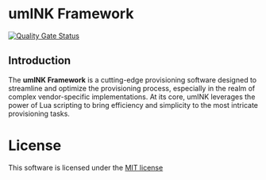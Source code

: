 # umINK Framework

[![Quality Gate Status](https://sonarcloud.io/api/project_badges/measure?project=link-mink_umink-core&metric=alert_status)](https://sonarcloud.io/summary/new_code?id=link-mink_umink-core)

## Introduction

The **umINK Framework** is a cutting-edge provisioning software designed to
streamline and optimize the provisioning process, especially in the realm of
complex vendor-specific implementations. At its core, umINK leverages the power
of Lua scripting to bring efficiency and simplicity to the most intricate
provisioning tasks.

# License

This software is licensed under the [MIT license](https://opensource.org/licenses/MIT)
